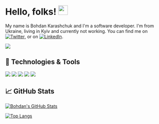 # Hello, folks! <img src="https://raw.githubusercontent.com/MartinHeinz/MartinHeinz/master/wave.gif" width="30px">
My name is Bohdan Karashchuk and I'm a software developer. I'm from Ukraine, living in Kyiv and currently not working. You can find me on [![Twitter][1.2]][1],  or on [![LinkedIn][3.2]][3].

[![](https://vistr.dev/badge?repo=discofromkpi.discofromkpi&corners=square&color=33f587)](https://github.com/DiscofromKPI/vistr.dev)
## 🔧 Technologies & Tools
![](https://img.shields.io/badge/OS-Windows-informational?style=flat&logo=Windows&logoColor=white&color=2bbc8a)
![](https://img.shields.io/badge/Editor-Rider-informational?style=flat&logo=rider&logoColor=white&color=2bbc8a)
![](https://img.shields.io/badge/Code-C%23-informational?style=flat&logo=C%23logoColor=white&color=2bbc8a)
![](https://img.shields.io/badge/Code-Sugar-informational?style=flat&logo=Sugar&logoColor=white&color=2bbc8a)
![](https://img.shields.io/badge/Shell-Bash-informational?style=flat&logo=gnu-bash&logoColor=white&color=2bbc8a)

<!-- ![](https://img.shields.io/badge/Code-Vue-informational?style=flat&logo=vue.js&logoColor=white&color=2bbc8a) -->

## &#x1f4c8; GitHub Stats


<a href="https://github.com/DiscofromKPI/DiscofromKPI">
  <img align="center" src="https://github-readme-stats.vercel.app/api?username=DiscofromKPI&show_icons=true&line_height=27&count_private=true&title_color=ffffff&text_color=c9cacc&icon_color=2bbc8a&bg_color=1d1f21" alt="Bohdan's GitHub Stats" />
</a>


</a>   

[![Top Langs](https://github-readme-stats.vercel.app/api/top-langs/?username=DiscofromKPI&repo=github-readme-stats&title_color=fff&icon_color=f9f9f9&text_color=9f9f9f&bg_color=151515)](https://github.com/DiscofromKPI/github-readme-stats)




<!-- links to social media icons -->

<!-- icons with padding -->

[1.1]: http://i.imgur.com/tXSoThF.png (twitter icon with padding)
[2.1]: http://i.imgur.com/0o48UoR.png (github icon with padding)

<!-- icons without padding -->

[1.2]: http://i.imgur.com/wWzX9uB.png (twitter icon without padding)
[2.2]: http://i.imgur.com/9I6NRUm.png (github icon without padding)
[3.2]: https://raw.githubusercontent.com/MartinHeinz/MartinHeinz/master/linkedin-3-16.png (LinkedIn icon without padding)


<!-- links to your social media accounts -->

[1]: https://twitter.com/ofcDISCO
[2]: https://github.com/DiscofromKPI
[3]: https://www.linkedin.com/in/bohdan-karashchuk-7222b0205/


<!--



<a href="https://github.com/MartinHeinz/python-project-blueprint">
  <img align="center" src="https://github-readme-stats.vercel.app/api/pin/?username=MartinHeinz&repo=python-project-blueprint&title_color=ffffff&text_color=c9cacc&icon_color=2bbc8a&bg_color=1d1f21" />
</a>


<a href="https://github.com/MartinHeinz/go-project-blueprint">
  <img align="center" src="https://github-readme-stats.vercel.app/api/pin/?username=MartinHeinz&repo=go-project-blueprint&title_color=ffffff&text_color=c9cacc&icon_color=2bbc8a&bg_color=1d1f21" />
-->
